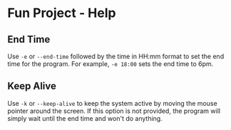 # Fun Project - Help

## End Time

Use `-e` or `--end-time` followed by the time in HH:mm format to set the end time for the program. For
example, `-e 18:00` sets the end time to 6pm.

## Keep Alive

Use `-k` or `--keep-alive` to keep the system active by moving the mouse pointer around the screen. If this option is
not provided, the program will simply wait until the end time and won't do anything.
